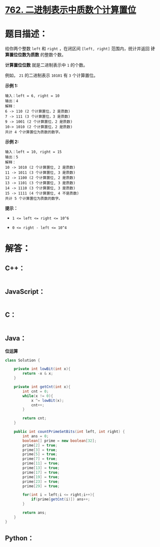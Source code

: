 # [762. 二进制表示中质数个计算置位](https://leetcode-cn.com/problems/prime-number-of-set-bits-in-binary-representation/)

# 题目描述：

给你两个整数 `left` 和 `right` ，在闭区间 `[left, right]` 范围内，统计并返回 **计算置位位数为质数** 的整数个数。

**计算置位位数** 就是二进制表示中 `1` 的个数。

例如， `21` 的二进制表示 `10101` 有 `3` 个计算置位。



**示例 1:**

```
输入：left = 6, right = 10
输出：4
解释：
6 -> 110 (2 个计算置位，2 是质数)
7 -> 111 (3 个计算置位，3 是质数)
9 -> 1001 (2 个计算置位，2 是质数)
10-> 1010 (2 个计算置位，2 是质数)
共计 4 个计算置位为质数的数字。
```

**示例 2:**

```
输入：left = 10, right = 15
输出：5
解释：
10 -> 1010 (2 个计算置位, 2 是质数)
11 -> 1011 (3 个计算置位, 3 是质数)
12 -> 1100 (2 个计算置位, 2 是质数)
13 -> 1101 (3 个计算置位, 3 是质数)
14 -> 1110 (3 个计算置位, 3 是质数)
15 -> 1111 (4 个计算置位, 4 不是质数)
共计 5 个计算置位为质数的数字。
```


**提示：**

- `1 <= left <= right <= 10^6`

- `0 <= right - left <= 10^4`

  


# 解答：

## C++：

```cpp

```

## JavaScript：


```JavaScript

```

## C：

```c

```

## Java：

**位运算**

```java
class Solution {

    private int lowBit(int x){
        return -x & x;
    }

    private int getCnt(int x){
        int cnt = 0;
        while(x != 0){
            x ^= lowBit(x);
            cnt++;
        }

        return cnt;
    }

    public int countPrimeSetBits(int left, int right) {
        int ans = 0;
        boolean[] prime = new boolean[32];
        prime[2] = true;
        prime[3] = true;
        prime[5] = true;
        prime[7] = true;
        prime[11] = true;
        prime[13] = true;
        prime[17] = true;
        prime[19] = true;
        prime[23] = true;
        prime[29] = true;

        for(int i = left;i <= right;i++){
            if(prime[getCnt(i)]) ans++;
        }

        return ans;
    }
}
```

## Python：

```python

```

